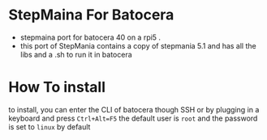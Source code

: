 # StepMaina For Batocera
- stepmaina port for batocera 40 on a rpi5 .
- this port of StepMania contains a copy of stepmania 5.1 and has all the libs and a .sh to run it in batocera

# How To install
to install, you can enter the CLI of batocera though SSH or by plugging in a keyboard and press `Ctrl+Alt=F5`
the default user is `root` and the password is set to `linux` by default

